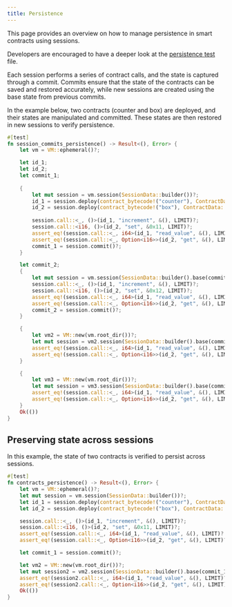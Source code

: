 ```yaml
---
title: Persistence
---
```


This page provides an overview on how to manage persistence in smart contracts using sessions. 

Developers are encouraged to have a deeper look at the <a href="https://github.com/dusk-network/piecrust/blob/main/piecrust/tests/persistence.rs" target="_blank">persistence test</a> file.

Each session performs a series of contract calls, and the state is captured through a commit.
Commits ensure that the state of the contracts can be saved and restored accurately, while new sessions are created using the base state from previous commits.

In the example below, two contracts (counter and box) are deployed, and their states are manipulated and committed. These states are then restored in new sessions to verify persistence.

```rust
#[test]
fn session_commits_persistence() -> Result<(), Error> {
    let vm = VM::ephemeral()?;

    let id_1;
    let id_2;
    let commit_1;
    
    {
        let mut session = vm.session(SessionData::builder())?;
        id_1 = session.deploy(contract_bytecode!("counter"), ContractData::builder().owner(OWNER), LIMIT)?;
        id_2 = session.deploy(contract_bytecode!("box"), ContractData::builder().owner(OWNER), LIMIT)?;
        
        session.call::<_, ()>(id_1, "increment", &(), LIMIT)?;
        session.call::<i16, ()>(id_2, "set", &0x11, LIMIT)?;
        assert_eq!(session.call::<_, i64>(id_1, "read_value", &(), LIMIT)?.data, 0xfd);
        assert_eq!(session.call::<_, Option<i16>>(id_2, "get", &(), LIMIT)?.data, Some(0x11));
        commit_1 = session.commit()?;
    }

    let commit_2;
    {
        let mut session = vm.session(SessionData::builder().base(commit_1))?;
        session.call::<_, ()>(id_1, "increment", &(), LIMIT)?;
        session.call::<i16, ()>(id_2, "set", &0x12, LIMIT)?;
        assert_eq!(session.call::<_, i64>(id_1, "read_value", &(), LIMIT)?.data, 0xfe);
        assert_eq!(session.call::<_, Option<i16>>(id_2, "get", &(), LIMIT)?.data, Some(0x12));
        commit_2 = session.commit()?;
    }

    {
        let vm2 = VM::new(vm.root_dir())?;
        let mut session = vm2.session(SessionData::builder().base(commit_1))?;
        assert_eq!(session.call::<_, i64>(id_1, "read_value", &(), LIMIT)?.data, 0xfd);
        assert_eq!(session.call::<_, Option<i16>>(id_2, "get", &(), LIMIT)?.data, Some(0x11));
    }

    {
        let vm3 = VM::new(vm.root_dir())?;
        let mut session = vm3.session(SessionData::builder().base(commit_2))?;
        assert_eq!(session.call::<_, i64>(id_1, "read_value", &(), LIMIT)?.data, 0xfe);
        assert_eq!(session.call::<_, Option<i16>>(id_2, "get", &(), LIMIT)?.data, Some(0x12));
    }
    Ok(())
}
```

## Preserving state across sessions

In this example, the state of two contracts is verified to persist across sessions.

```rust
#[test]
fn contracts_persistence() -> Result<(), Error> {
    let vm = VM::ephemeral()?;
    let mut session = vm.session(SessionData::builder())?;
    let id_1 = session.deploy(contract_bytecode!("counter"), ContractData::builder().owner(OWNER), LIMIT)?;
    let id_2 = session.deploy(contract_bytecode!("box"), ContractData::builder().owner(OWNER), LIMIT)?;

    session.call::<_, ()>(id_1, "increment", &(), LIMIT)?;
    session.call::<i16, ()>(id_2, "set", &0x11, LIMIT)?;
    assert_eq!(session.call::<_, i64>(id_1, "read_value", &(), LIMIT)?.data, 0xfd);
    assert_eq!(session.call::<_, Option<i16>>(id_2, "get", &(), LIMIT)?.data, Some(0x11));

    let commit_1 = session.commit()?;

    let vm2 = VM::new(vm.root_dir())?;
    let mut session2 = vm2.session(SessionData::builder().base(commit_1))?;
    assert_eq!(session2.call::<_, i64>(id_1, "read_value", &(), LIMIT)?.data, 0xfd);
    assert_eq!(session2.call::<_, Option<i16>>(id_2, "get", &(), LIMIT)?.data, Some(0x11));
    Ok(())
}
```
